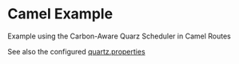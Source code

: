 # Camel Example

Example using the Carbon-Aware Quarz Scheduler in Camel Routes

See also the configured [quartz.properties](../../../../../resources/com/esentri/quartz/camelExample/quartz.properties)
